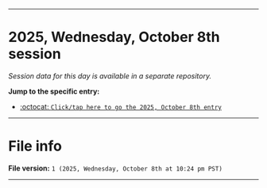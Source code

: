 
***

# 2025, Wednesday, October 8th session

_Session data for this day is available in a separate repository._

**Jump to the specific entry:**

- [:octocat: `Click/tap here to go the 2025, October 8th entry`](https://github.com/seanpm2001/SeansLifeArchive_Images_TinyTower_Y2025/tree/SeansLifeArchive_Images_TinyTower_Y2025_Main-dev/2025/10_October/08/)

***

# File info

**File version:** `1 (2025, Wednesday, October 8th at 10:24 pm PST)`

***

